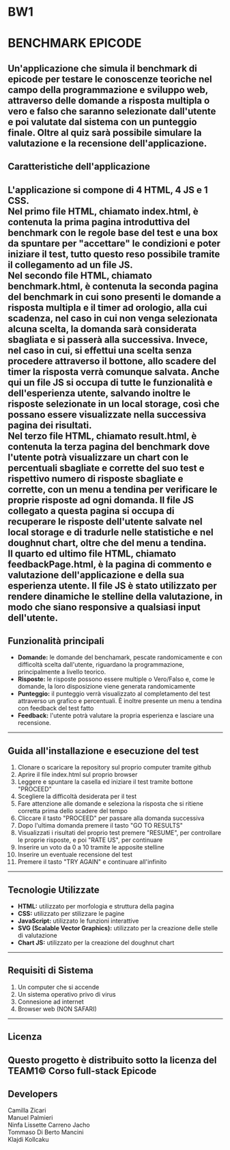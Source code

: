 # BW1
# BENCHMARK EPICODE
Un'applicazione che simula il benchmark di epicode per testare le conoscenze teoriche nel campo della programmazione e sviluppo web, attraverso delle domande a risposta multipla o vero e falso che saranno selezionate dall'utente e poi valutate dal sistema con un punteggio finale.
Oltre al quiz sarà possibile simulare la valutazione e la recensione dell'applicazione.<br />
---
## Caratteristiche dell'applicazione
L'applicazione si compone di 4 HTML, 4 JS e 1 CSS.<br /> 
Nel primo file HTML, chiamato index.html, è contenuta la prima pagina introduttiva del benchmark con le regole base del test e una box da spuntare per "accettare" le condizioni e poter iniziare il test, tutto questo reso possibile tramite il collegamento ad un file JS.<br />
Nel secondo file HTML, chiamato benchmark.html, è contenuta la seconda pagina del benchmark in cui sono presenti le domande a risposta multipla e il timer ad orologio, alla cui scadenza, nel caso in cui non venga selezionata alcuna scelta, la domanda sarà considerata sbagliata e si passerà alla successiva. Invece, nel caso in cui, si effettui una scelta senza procedere attraverso il bottone, allo scadere del timer la risposta verrà comunque salvata. Anche qui un file JS si occupa di tutte le funzionalità e dell'esperienza utente, salvando inoltre le risposte selezionate in un local storage, così che possano essere visualizzate nella successiva pagina dei risultati.<br />
Nel terzo file HTML, chiamato result.html, è contenuta la terza pagina del benchmark dove l'utente potrà visualizzare un chart con le percentuali sbagliate e corrette del suo test e rispettivo numero di risposte sbagliate e corrette, con un menu a tendina per verificare le proprie risposte ad ogni domanda. Il file JS collegato a questa pagina si occupa di recuperare le risposte dell'utente salvate nel local storage e di tradurle nelle statistiche e nel doughnut chart, oltre che del menu a tendina.<br />
Il quarto ed ultimo file HTML, chiamato feedbackPage.html, è la pagina di commento e valutazione dell'applicazione e della sua esperienza utente. Il file JS è stato utilizzato per rendere dinamiche le stelline della valutazione, in modo che siano responsive a qualsiasi input dell'utente.<br />
---
## Funzionalità principali
* **Domande:** le domande del benchamark, pescate randomicamente e con difficoltà scelta dall'utente, riguardano la programmazione, principalmente a livello teorico.
* **Risposte:** le risposte possono essere multiple o Vero/Falso e, come le domande, la loro disposizione viene generata randomicamente
* **Punteggio:** il punteggio verrà visualizzato al completamento del test attraverso un grafico e percentuali. È inoltre presente un menu a tendina con feedback del test fatto
* **Feedback:** l'utente potrà valutare la propria esperienza e lasciare una recensione.
---
## Guida all'installazione e esecuzione del test
1. Clonare o scaricare la repository sul proprio computer tramite github
2. Aprire il file index.html sul proprio browser
3. Leggere e spuntare la casella ed iniziare il test tramite bottone "PROCEED"
4. Scegliere la difficoltà desiderata per il test
5. Fare attenzione alle domande e seleziona la risposta che si ritiene corretta prima dello scadere del tempo
6. Cliccare il tasto "PROCEED" per passare alla domanda successiva
7. Dopo l'ultima domanda premere il tasto "GO TO RESULTS"
8. Visualizzati i risultati del proprio test premere "RESUME", per controllare le proprie risposte, e poi "RATE US", per continuare
9. Inserire un voto da 0 a 10 tramite le apposite stelline
10. Inserire un eventuale recensione del test
11. Premere il tasto "TRY AGAIN" e continuare all'infinito
---
## Tecnologie Utilizzate
* **HTML:** utilizzato per morfologia e struttura della pagina
* **CSS:** utilizzato per stilizzare le pagine
* **JavaScript:** utilizzato le funzioni interattive
* **SVG (Scalable Vector Graphics):** utilizzato per la creazione delle stelle di valutazione
* **Chart JS:** utilizzato per la creazione del doughnut chart
---
## Requisiti di Sistema
1. Un computer che si accende
2. Un sistema operativo privo di virus
3. Connesione ad internet
4. Browser web (NON SAFARI)
---
## Licenza
Questo progetto è distribuito sotto la licenza del TEAM1© Corso full-stack Epicode
---
## Developers
Camilla Zicari<br />
Manuel Palmieri<br />
Ninfa Lissette Carreno Jacho<br />
Tommaso Di Berto Mancini<br />
Klajdi Kollcaku
